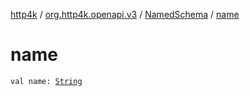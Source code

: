 [http4k](../../index.md) / [org.http4k.openapi.v3](../index.md) / [NamedSchema](index.md) / [name](./name.md)

# name

`val name: `[`String`](https://kotlinlang.org/api/latest/jvm/stdlib/kotlin/-string/index.html)